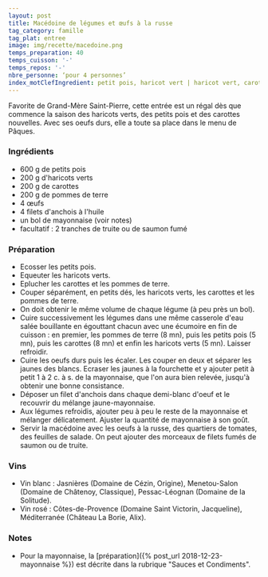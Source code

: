 ```yaml
---
layout: post
title: Macédoine de légumes et œufs à la russe
tag_category: famille
tag_plat: entree
image: img/recette/macedoine.png
temps_preparation: 40
temps_cuisson: '-'
temps_repos: '-'
nbre_personne: ‘pour 4 personnes’
index_motClefIngredient: petit pois, haricot vert | haricot vert, carotte, pomme de terre, œuf, anchois | anchois, mayonnaise
---
```

Favorite de Grand-Mère Saint-Pierre, cette entrée est un régal dès que commence la saison des haricots verts, des petits pois et des carottes nouvelles. Avec ses oeufs durs, elle a toute sa place dans le menu de Pâques.

### Ingrédients
* 600 g de petits pois
* 200 g d'haricots verts
* 200 g de carottes
* 200 g de pommes de terre
* 4 œufs
* 4 filets d'anchois à l'huile
* un bol de mayonnaise (voir notes)
* facultatif : 2 tranches de truite ou de saumon fumé

### Préparation
* Ecosser les petits pois.
* Equeuter les haricots verts.
* Eplucher les carottes et les pommes de terre.
* Couper séparément, en petits dés, les haricots verts, les carottes et les pommes de terre.
* On doit obtenir le même volume de chaque légume (à peu près un bol).
* Cuire successivement les légumes dans une même casserole d'eau salée bouillante en égouttant chacun avec une écumoire en fin de cuisson : en premier, les pommes de terre (8 mn), puis les petits pois (5 mn), puis les carottes (8 mn) et enfin les haricots verts (5 mn). Laisser refroidir.
* Cuire les oeufs durs puis les écaler. Les couper en deux et séparer les jaunes des blancs. Ecraser les jaunes à la fourchette et y ajouter petit à petit 1 à 2 c. à s. de la mayonnaise, que l'on aura bien relevée, jusqu'à obtenir une bonne consistance.
* Déposer un filet d'anchois dans chaque demi-blanc d'oeuf et le recouvrir du mélange jaune-mayonnaise.
* Aux légumes refroidis, ajouter peu à peu le reste de la mayonnaise et mélanger délicatement. Ajuster la quantité de mayonnaise à son goût.
* Servir la macédoine avec les oeufs à la russe, des quartiers de tomates, des feuilles de salade. On peut ajouter des morceaux de filets fumés de saumon ou de truite.

### Vins
* Vin blanc : Jasnières (Domaine de Cézin, Origine), Menetou-Salon (Domaine de Châtenoy, Classique), Pessac-Léognan (Domaine de la Solitude).
* Vin rosé : Côtes-de-Provence (Domaine Saint Victorin, Jacqueline), Méditerranée (Château La Borie, Alix).

### Notes
* Pour la mayonnaise, la [préparation]({% post_url 2018-12-23-mayonnaise %}) est décrite dans la rubrique "Sauces et Condiments".
